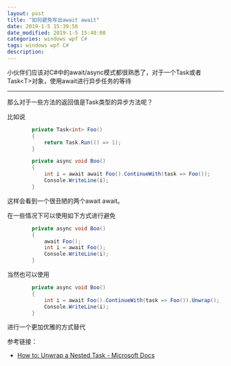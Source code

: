 ```yaml
---
layout: post
title: "如何避免写出await await"
date: 2019-1-5 15:39:56
date_modified: 2019-1-5 15:40:00
categories: windows wpf C#
tags: windows wpf C#
description: 
---
```


小伙伴们应该对C#中的await/async模式都很熟悉了，对于一个Task或者Task\<T>对象，使用await进行异步任务的等待

-----

那么对于一些方法的返回值是Task类型的异步方法呢？

比如说

```C#
        private Task<int> Foo()
        {
            return Task.Run(() => 1);
        }

        private async void Boo()
        {
            int i = await await Foo().ContinueWith(task => Foo());
            Console.WriteLine(i);
        }
```

这样会看到一个很丑陋的两个await await。

在一些情况下可以使用如下方式进行避免

```C#
		private async void Boo()
        {
            await Foo();
            int i = await Foo();
            Console.WriteLine(i);
        }
```

当然也可以使用

```c#
		private async void Boo()
        {
            int i = await Foo().ContinueWith(task => Foo()).Unwrap();
            Console.WriteLine(i);
        }
```

进行一个更加优雅的方式替代

参考链接：

- [How to: Unwrap a Nested Task - Microsoft Docs](https://docs.microsoft.com/en-us/dotnet/standard/parallel-programming/how-to-unwrap-a-nested-task?view=netframework-4.7.2)








